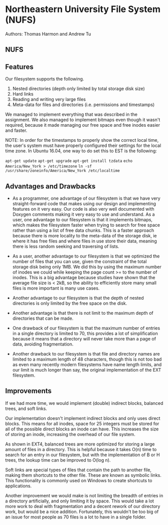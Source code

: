 # Northeastern University File System (NUFS)
Authors: Thomas Harmon and Andrew Tu

## NUFS
## Features
Our filesystem supports the following.
1. Nested directories (depth only limited by total storage disk size)
2. Hard links
3. Reading and writing very large files
4. Meta-data for files and directories (i.e. permissions and timestamps)

We managed to implement everything that was described in the assignment.
We also managed to implement bitmaps even though it wasn't required, because it
made managing our free space and free inodes easier and faster.

NOTE: In order for the timestamps to properly show the correct local time,
the user's system must have properly configured their settings for the local
time zone. In Ubuntu 16.04, one way to do set this to EST is the following:

`apt-get update`
`apt-get upgrade`
`apt-get install tzdata`
`echo America/New_York > /etc/timezone`
`ln -sf /usr/share/zoneinfo/America/New_York /etc/localtime`


## Advantages and Drawbacks
- As a programmer, one advantage of our filesystem is that we have very
straight-forward code that makes using our design and implementing features on
it very easy. Our code is also very well documented with Doxygen comments making
it very easy to use and understand. As a user, one advantage to our filesystem
is that it implements bitmaps, which makes the filesystem faster when trying to
search for free space rather than using a list of free data chunks. This is
a faster approach because there is more locality to the meta-data of the storage
disk, ie where it has free files and where files in use store their data,
meaning there is less random seeking and traversing of lists.
- As a user, another advantage to our filesystem is that we optimized the number
of files that you can use, given the constraint of the total storage disk being
only 1MB. We did this by using the maximum number of inodes we could while
keeping the page count >= to the number of inodes. This is a big advantage
because studies have shown that the average file size is < 2kB, so the ability
to efficiently store many small files is more important is many use cases.
- Another advantage to our filesystem is that the depth of nested directories is
only limited by the free space on the disk.
- Another advantage is that there is not limit to the maximum depth of
directories that can be made.

- One drawback of our filesystem is that the maximum number of entries in a single
directory is limited to 70, this provides a lot of simplification because
it means that a directory will never take more than a page of data, avoiding
fragmentation.
- Another drawback to our filesystem is that file and directory names are
limited to a maximum length of 48 characters, though this is not too bad as
even many recently modern filesystems have name length limits, and our limit
is much longer than say, the original implementation of the EXT filesystem.

## Improvements
If we had more time, we would implement (double) indirect blocks, balanced trees,
and soft links.

Our implementation doesn't implement indirect blocks and only uses direct blocks.
This means for all inodes, space for 25 integers must be stored for all of the
possible direct blocks an inode can have. This increases the size of storing an
inode, increasing the overhead of our file system.

As shown in EXT4, balanced trees are more optimized for storing a large
amount of files in a directory. This is helpful because it takes O(n) time to
search for an entry in our filesystem, but with the implementation of B or H
trees, the lookup time can be improved to O(log n).

Soft links are special types of files that contain the path to another file,
making them shortcuts to the other file. These are known as symbolic links.
This functionality is commonly used on Windows to create shortcuts to
applications.

Another improvement we would make is not limiting the breadth of entries in a
directory artificially, and only limiting it by space. This would take a lot
more work to deal with fragmentation and a decent rework of our directory work,
but would be a nice addition. Fortunately, this wouldn't be too big of an
issue for most people as 70 files is a lot to have in a single folder.
